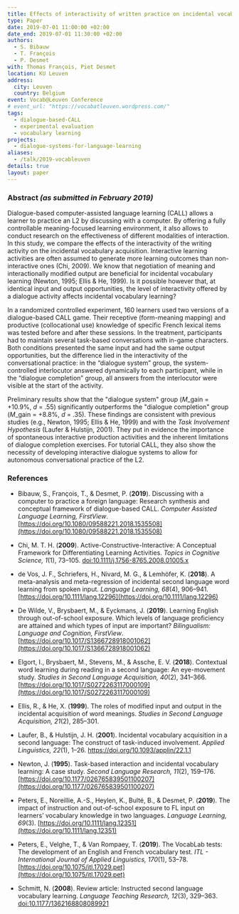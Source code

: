 ```yaml
---
title: Effects of interactivity of written practice on incidental vocabulary
type: Paper
date: 2019-07-01 11:00:00 +02:00
date_end: 2019-07-01 11:30:00 +02:00
authors:
  - S. Bibauw
  - T. François
  - P. Desmet
with: Thomas François, Piet Desmet
location: KU Leuven
address:
  city: Leuven
  country: Belgium
event: Vocab@Leuven Conference
# event_url: "https://vocabatleuven.wordpress.com/"
tags:
  - dialogue-based-CALL
  - experimental evaluation
  - vocabulary learning
projects:
  - dialogue-systems-for-language-learning
aliases:
  - /talk/2019-vocableuven
details: true
layout: paper
---
```


### Abstract _(as submitted in February 2019)_

Dialogue-based computer-assisted language learning (CALL) allows a learner to practice an L2 by discussing with a computer. By offering a fully controllable meaning-focused learning environment, it also allows to conduct research on the effectiveness of different modalities of interaction. In this study, we compare the effects of the interactivity of the writing activity on the incidental vocabulary acquisition. Interactive learning activities are often assumed to generate more learning outcomes than non-interactive ones (Chi, 2009). We know that negotiation of meaning and interactionally modified output are beneficial for incidental vocabulary learning (Newton, 1995; Ellis & He, 1999). Is it possible however that, at identical input and output opportunities, the level of interactivity offered by a dialogue activity affects incidental vocabulary learning?

In a randomized controlled experiment, 160 learners used two versions of a dialogue-based CALL game. Their receptive (form-meaning mapping) and productive (collocational use) knowledge of specific French lexical items was tested before and after these sessions. In the treatment, participants had to maintain several task-based conversations with in-game characters. Both conditions presented the same input and had the same output opportunities, but the difference lied in the interactivity of the conversational practice: in the “dialogue system” group, the system-controlled interlocutor answered dynamically to each participant, while in the “dialogue completion” group, all answers from the interlocutor were visible at the start of the activity.

Preliminary results show that the "dialogue system" group ($M\_{\mathrm{gain}}$ = +10.9%, $d$ = .55) significantly outperforms the "dialogue completion" group ($M\_{\mathrm{gain}}$ = +8.8%, $d$ = .35). These findings are consistent with previous studies (e.g., Newton, 1995; Ellis & He, 1999) and with the _Task Involvement Hypothesis_ (Laufer & Hulstijn, 2001). They put in evidence the importance of spontaneous interactive production activities and the inherent limitations of dialogue completion exercises. For tutorial CALL, they also show the necessity of developing interactive dialogue systems to allow for autonomous conversational practice of the L2.

### References

- Bibauw, S., François, T., & Desmet, P. (**2019**). Discussing with a computer to practice a foreign language: Research synthesis and conceptual framework of dialogue-based CALL. _Computer Assisted Language Learning, FirstView_. [https://doi.org/10.1080/09588221.2018.1535508](https://doi.org/10.1080/09588221.2018.1535508)

- Chi, M. T. H. (**2009**). Active-Constructive-Interactive: A Conceptual Framework for Differentiating Learning Activities. _Topics in Cognitive Science, 1_(1), 73–105. [doi:10.1111/j.1756-8765.2008.01005.x](https://doi.org/10.1111/j.1756-8765.2008.01005.x)

- de Vos, J. F., Schriefers, H., Nivard, M. G., & Lemhöfer, K. (**2018**). A meta-analysis and meta-regression of incidental second language word learning from spoken input. _Language Learning, 68_(4), 906–941. [https://doi.org/10.1111/lang.12296](https://doi.org/10.1111/lang.12296)

- De Wilde, V., Brysbaert, M., & Eyckmans, J. (**2019**). Learning English through out-of-school exposure. Which levels of language proficiency are attained and which types of input are important? _Bilingualism: Language and Cognition, FirstView_. [https://doi.org/10.1017/S1366728918001062](https://doi.org/10.1017/S1366728918001062)

- Elgort, I., Brysbaert, M., Stevens, M., & Assche, E. V. (**2018**). Contextual word learning during reading in a second language: An eye-movement study. _Studies in Second Language Acquisition, 40_(2), 341–366. [https://doi.org/10.1017/S0272263117000109](https://doi.org/10.1017/S0272263117000109)

- Ellis, R., & He, X. (**1999**). The roles of modified input and output in the incidental acquisition of word meanings. _Studies in Second Language Acquisition, 21_(2), 285–301.

- Laufer, B., & Hulstijn, J. H. (**2001**). Incidental vocabulary acquisition in a second language: The construct of task-induced involvement. _Applied Linguistics, 22_(1), 1–26. https://doi.org/10.1093/applin/22.1.1

- Newton, J. (**1995**). Task-based interaction and incidental vocabulary learning: A case study. _Second Language Research, 11_(2), 159–176. [https://doi.org/10.1177/026765839501100207](https://doi.org/10.1177/026765839501100207)

- Peters, E., Noreillie, A.-S., Heylen, K., Bulté, B., & Desmet, P. (**2019**). The impact of instruction and out-of-school exposure to FL input on learners’ vocabulary knowledge in two languages. _Language Learning, 69_(3). [https://doi.org/10.1111/lang.12351](https://doi.org/10.1111/lang.12351)

- Peters, E., Velghe, T., & Van Rompaey, T. (**2019**). The VocabLab tests: The development of an English and French vocabulary test. _ITL - International Journal of Applied Linguistics, 170_(1), 53–78. [https://doi.org/10.1075/itl.17029.pet](https://doi.org/10.1075/itl.17029.pet)

- Schmitt, N. (**2008**). Review article: Instructed second language vocabulary learning. _Language Teaching Research, 12_(3), 329–363. [doi:10.1177/1362168808089921](https://doi.org/10.1177/1362168808089921)
